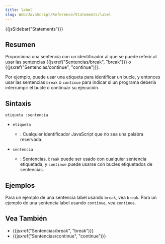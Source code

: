 ```yaml
---
title: label
slug: Web/JavaScript/Reference/Statements/label
---
```


{{jsSidebar("Statements")}}

## Resumen

Proporciona una sentencia con un identificador al que se puede referir al usar las sentencias {{jsxref("Sentencias/break", "break")}} o {{jsxref("Sentencias/continue", "continue")}}.

Por ejemplo, puede usar una etiqueta para identificar un bucle, y entonces usar las sentencias `break` o `continue` para indicar si un programa debería interrumpir el bucle o continuar su ejecución.

## Sintaxis

```
etiqueta :sentencia
```

- `etiqueta`
  - : Cualquier identificador JavaScript que no sea una palabra reservada.

- `sentencia`
  - : Sentencias. `break` puede ser usado con cualquier sentencia etiquetada, y `continue` puede usarse con bucles etiquetados de sentencias.

## Ejemplos

Para un ejemplo de una sentencia label usando `break`, vea `break`. Para un ejemplo de una sentencia label usando `continue`, vea `continue`.

## Vea También

- {{jsxref("Sentencias/break", "break")}}
- {{jsxref("Sentencias/continue", "continue")}}

